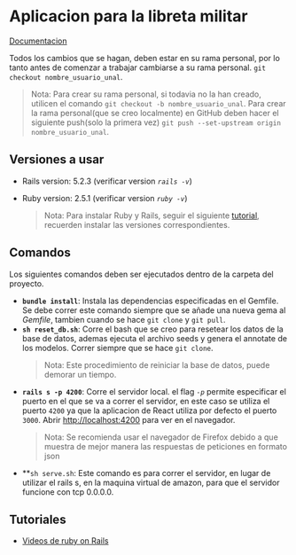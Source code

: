 # Aplicacion para la libreta militar
[Documentacion](https://grupoxdev.github.io/Ingesoft-2/)

Todos los cambios que se hagan, deben estar en su rama personal, por lo tanto antes de comenzar a trabajar cambiarse a su rama personal. `git checkout nombre_usuario_unal`.
>Nota: Para crear su rama personal, si todavia no la han creado, utilicen el comando `git checkout -b nombre_usuario_unal`. Para crear la rama personal(que se creo localmente) en GitHub deben hacer el siguiente push(solo la primera vez) `git push --set-upstream origin nombre_usuario_unal`.

## Versiones a usar

* Rails version: 5.2.3  (verificar version *`rails -v`*)
* Ruby version: 2.5.1   (verificar version *`ruby -v`*) 
  
  >Nota: Para instalar Ruby y Rails, seguir el siguiente [tutorial](https://gorails.com/setup/ubuntu/18.04), recuerden instalar las versiones correspondientes.

## Comandos
Los siguientes comandos deben ser ejecutados dentro de la carpeta del proyecto.
* **`bundle install`**: Instala las dependencias especificadas en el Gemfile. Se debe correr este comando siempre que se añade una nueva gema al *Gemfile*, tambien cuando se hace `git clone` y `git pull`.
* **`sh reset_db.sh`**: Corre el bash que se creo para resetear los datos de la base de datos, ademas ejecuta el archivo seeds y genera el annotate de los modelos. Correr siempre que se hace `git clone`.
  >Nota: Este procedimiento de reiniciar la base de datos, puede demorar un tiempo.
* **`rails s -p 4200`**: Corre el servidor local. el flag *`-p`* permite especificar el puerto en el que se va a correr el servidor, en este caso se utiliza el puerto `4200` ya que la aplicacion de React utiliza por defecto el puerto `3000`. Abrir [http://localhost:4200](http://localhost:4200) para ver en el navegador.
  >Nota: Se recomienda usar el navegador de Firefox debido a que muestra de mejor manera las respuestas de peticiones en formato json
* **`sh serve.sh`: Este comando es para correr el servidor, en lugar de utilizar el rails s, en la maquina virtual de amazon, para que el servidor funcione con tcp 0.0.0.0.

## Tutoriales
* [Videos de ruby on Rails](https://drive.google.com/drive/folders/142-C7EJwuQdSCUuxz6RZ9rN-MHPNdJDt?usp=sharing)
